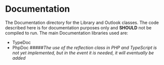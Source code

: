 # Documentation
The Documentation directory for the Library and Outlook classes. The code described here is for documentation purposes only and **SHOULD** not be compiled to run.
The main Documentation libraries used are: 
- TypeDoc
- PhpDoc
#####*The use of the reflection class in PHP and TypeScript is not yet implemented, but in the event it is needed, it will eventually be added*

